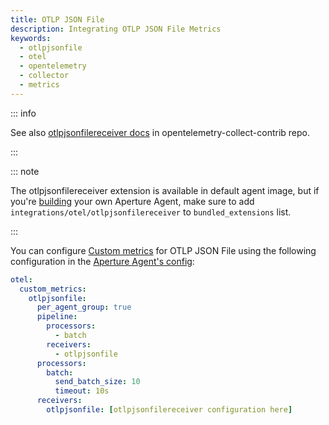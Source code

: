 ```yaml
---
title: OTLP JSON File
description: Integrating OTLP JSON File Metrics
keywords:
  - otlpjsonfile
  - otel
  - opentelemetry
  - collector
  - metrics
---
```


::: info

See also [otlpjsonfilereceiver docs][receiver] in opentelemetry-collect-contrib repo.

:::

::: note

The otlpjsonfilereceiver extension is available in default agent image, but if you're [building][build] your own Aperture Agent, make sure to add `integrations/otel/otlpjsonfilereceiver` to `bundled_extensions` list.

:::

You can configure [Custom metrics][custom-metrics] for OTLP JSON File using the
following configuration in the [Aperture Agent's config][agent-config]:

```yaml
otel:
  custom_metrics:
    otlpjsonfile:
      per_agent_group: true
      pipeline:
        processors:
          - batch
        receivers:
          - otlpjsonfile
      processors:
        batch:
          send_batch_size: 10
          timeout: 10s
      receivers:
        otlpjsonfile: [otlpjsonfilereceiver configuration here]
```

[build]: /reference/aperturectl/build/agent/agent.md
[receiver]:
  https://github.com/open-telemetry/opentelemetry-collector-contrib/tree/main/receiver/otlpjsonfilereceiver
[custom-metrics]: /reference/configuration/agent.md#custom-metrics-config
[agent-config]: /reference/configuration/agent.md#agent-o-t-e-l-config
